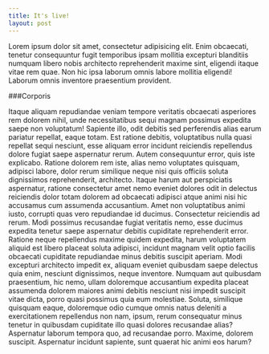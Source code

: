 ```yaml
---
title: It's live!
layout: post
---
```


Lorem ipsum dolor sit amet, consectetur adipisicing elit. Enim obcaecati, tenetur consequuntur fugit temporibus ipsam mollitia excepturi blanditiis numquam libero nobis architecto reprehenderit maxime sint, eligendi itaque vitae rem quae. Non hic ipsa laborum omnis labore mollitia eligendi! Laborum omnis inventore praesentium provident.

###Corporis

Itaque aliquam repudiandae veniam tempore veritatis obcaecati asperiores rem dolorem nihil, unde necessitatibus sequi magnam possimus expedita saepe non voluptatum! Sapiente illo, odit debitis sed perferendis alias earum pariatur repellat, eaque totam. Est ratione debitis, voluptatibus nulla quasi repellat sequi nesciunt, esse aliquam error incidunt reiciendis repellendus dolore fugiat saepe aspernatur rerum. Autem consequuntur error, quis iste explicabo. Ratione dolorem rem iste, alias nemo voluptates quisquam, adipisci labore, dolor rerum similique neque nisi quis officiis soluta dignissimos reprehenderit, architecto. Itaque harum aut perspiciatis aspernatur, ratione consectetur amet nemo eveniet dolores odit in delectus reiciendis dolor totam dolorem ad obcaecati adipisci atque animi nisi hic accusamus cum assumenda accusantium. Amet non voluptatibus animi iusto, corrupti quas vero repudiandae id ducimus. Consectetur reiciendis ad rerum. Modi possimus recusandae fugiat veritatis nemo, esse ducimus expedita tenetur saepe aspernatur debitis cupiditate reprehenderit error. Ratione neque repellendus maxime quidem expedita, harum voluptatem aliquid est libero placeat soluta adipisci, incidunt magnam velit optio facilis obcaecati cupiditate repudiandae minus debitis suscipit aperiam. Modi excepturi architecto impedit ex, aliquam eveniet quibusdam saepe delectus quia enim, nesciunt dignissimos, neque inventore. Numquam aut quibusdam praesentium, hic nemo, ullam doloremque accusantium expedita placeat assumenda dolorem maiores animi debitis nesciunt nisi impedit suscipit vitae dicta, porro quasi possimus quia eum molestiae. Soluta, similique quisquam eaque, doloremque odio cumque omnis natus deleniti a exercitationem repellendus non nam, ipsum, rerum consequatur minus tenetur in quibusdam cupiditate illo quasi dolores recusandae alias? Aspernatur laborum tempora quo, ad recusandae porro. Maxime, dolorem suscipit. Aspernatur incidunt sapiente, sunt quaerat hic animi eos harum?